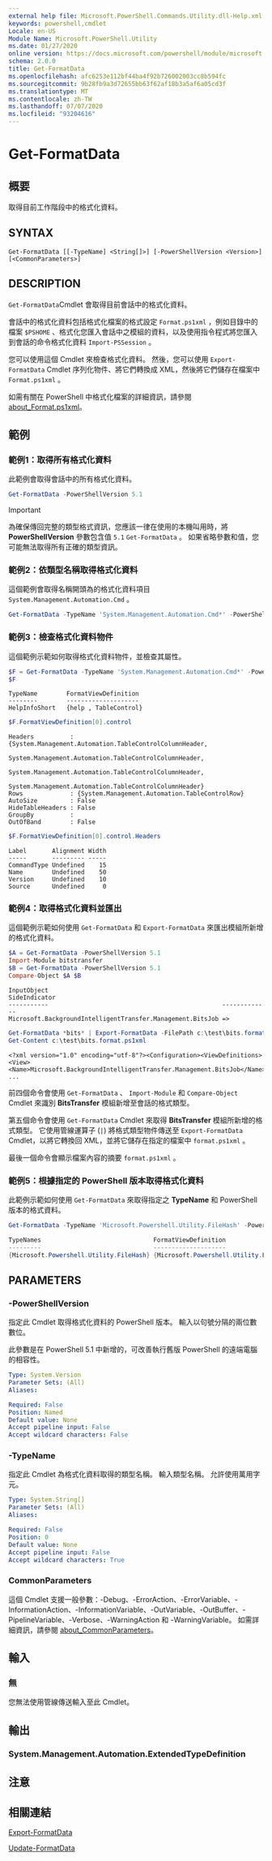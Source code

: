 ```yaml
---
external help file: Microsoft.PowerShell.Commands.Utility.dll-Help.xml
keywords: powershell,cmdlet
Locale: en-US
Module Name: Microsoft.PowerShell.Utility
ms.date: 01/27/2020
online version: https://docs.microsoft.com/powershell/module/microsoft.powershell.utility/get-formatdata?view=powershell-6&WT.mc_id=ps-gethelp
schema: 2.0.0
title: Get-FormatData
ms.openlocfilehash: afc6253e112bf44ba4f92b726002003cc8b594fc
ms.sourcegitcommit: 9b28fb9a3d72655bb63f62af18b3a5af6a05cd3f
ms.translationtype: MT
ms.contentlocale: zh-TW
ms.lasthandoff: 07/07/2020
ms.locfileid: "93204616"
---
```

# Get-FormatData

## 概要
取得目前工作階段中的格式化資料。

## SYNTAX

```
Get-FormatData [[-TypeName] <String[]>] [-PowerShellVersion <Version>] [<CommonParameters>]
```

## DESCRIPTION

`Get-FormatData`Cmdlet 會取得目前會話中的格式化資料。

會話中的格式化資料包括格式化檔案的格式設定 `Format.ps1xml` ，例如目錄中的檔案 `$PSHOME` 、格式化您匯入會話中之模組的資料，以及使用指令程式將您匯入到會話的命令格式化資料 `Import-PSSession` 。

您可以使用這個 Cmdlet 來檢查格式化資料。 然後，您可以使用 `Export-FormatData` Cmdlet 序列化物件、將它們轉換成 XML，然後將它們儲存在檔案中 `Format.ps1xml` 。

如需有關在 PowerShell 中格式化檔案的詳細資訊，請參閱 [about_Format.ps1xml](../Microsoft.PowerShell.Core/About/about_Format.ps1xml.md)。

## 範例

### 範例1：取得所有格式化資料

此範例會取得會話中的所有格式化資料。

```powershell
Get-FormatData -PowerShellVersion 5.1
```

> [!IMPORTANT]
> 為確保傳回完整的類型格式資訊，您應該一律在使用的本機叫用時，將 **PowerShellVersion** 參數包含值 `5.1` `Get-FormatData` 。 如果省略參數和值，您可能無法取得所有正確的類型資訊。

### 範例2：依類型名稱取得格式化資料

這個範例會取得名稱開頭為的格式化資料項目 `System.Management.Automation.Cmd` 。

```powershell
Get-FormatData -TypeName 'System.Management.Automation.Cmd*' -PowerShellVersion 5.1
```

### 範例3：檢查格式化資料物件

這個範例示範如何取得格式化資料物件，並檢查其屬性。

```powershell
$F = Get-FormatData -TypeName 'System.Management.Automation.Cmd*' -PowerShellVersion 5.1
$F
```

```Output
TypeName        FormatViewDefinition
--------        --------------------
HelpInfoShort   {help , TableControl}
```

```powershell
$F.FormatViewDefinition[0].control
```

```Output
Headers          : {System.Management.Automation.TableControlColumnHeader,
                   System.Management.Automation.TableControlColumnHeader,
                   System.Management.Automation.TableControlColumnHeader,
                   System.Management.Automation.TableControlColumnHeader}
Rows             : {System.Management.Automation.TableControlRow}
AutoSize         : False
HideTableHeaders : False
GroupBy          :
OutOfBand        : False
```

```powershell
$F.FormatViewDefinition[0].control.Headers
```

```Output
Label       Alignment Width
-----       --------- -----
CommandType Undefined    15
Name        Undefined    50
Version     Undefined    10
Source      Undefined     0
```

### 範例4：取得格式化資料並匯出

這個範例示範如何使用 `Get-FormatData` 和 `Export-FormatData` 來匯出模組所新增的格式化資料。

```powershell
$A = Get-FormatData -PowerShellVersion 5.1
Import-Module bitstransfer
$B = Get-FormatData -PowerShellVersion 5.1
Compare-Object $A $B
```

```Output
InputObject                                                SideIndicator
-----------                                                -------------
Microsoft.BackgroundIntelligentTransfer.Management.BitsJob =>
```

```powershell
Get-FormatData *bits* | Export-FormatData -FilePath c:\test\bits.format.ps1xml
Get-Content c:\test\bits.format.ps1xml
```

```Output
<?xml version="1.0" encoding="utf-8"?><Configuration><ViewDefinitions>
<View><Name>Microsoft.BackgroundIntelligentTransfer.Management.BitsJob</Name>
...
```

前四個命令會使用 `Get-FormatData` 、 `Import-Module` 和 `Compare-Object` Cmdlet 來識別 **BitsTransfer** 模組新增至會話的格式類型。

第五個命令會使用 `Get-FormatData` Cmdlet 來取得 **BitsTransfer** 模組所新增的格式類型。 它使用管線運算子 (`|`) 將格式類型物件傳送至 `Export-FormatData` Cmdlet，以將它轉換回 XML，並將它儲存在指定的檔案中 `format.ps1xml` 。

最後一個命令會顯示檔案內容的摘要 `format.ps1xml` 。

### 範例5：根據指定的 PowerShell 版本取得格式化資料

此範例示範如何使用 `Get-FormatData` 來取得指定之 **TypeName** 和 PowerShell 版本的格式資料。

```powershell
Get-FormatData -TypeName 'Microsoft.Powershell.Utility.FileHash' -PowerShellVersion $PSVersionTable.PSVersion

TypeNames                               FormatViewDefinition
---------                               --------------------
{Microsoft.Powershell.Utility.FileHash} {Microsoft.Powershell.Utility.FileHash}
```

## PARAMETERS

### -PowerShellVersion

指定此 Cmdlet 取得格式化資料的 PowerShell 版本。 輸入以句號分隔的兩位數數位。

此參數是在 PowerShell 5.1 中新增的，可改善執行舊版 PowerShell 的遠端電腦的相容性。

```yaml
Type: System.Version
Parameter Sets: (All)
Aliases:

Required: False
Position: Named
Default value: None
Accept pipeline input: False
Accept wildcard characters: False
```

### -TypeName

指定此 Cmdlet 為格式化資料取得的類型名稱。
輸入類型名稱。
允許使用萬用字元。

```yaml
Type: System.String[]
Parameter Sets: (All)
Aliases:

Required: False
Position: 0
Default value: None
Accept pipeline input: False
Accept wildcard characters: True
```

### CommonParameters

這個 Cmdlet 支援一般參數：-Debug、-ErrorAction、-ErrorVariable、-InformationAction、-InformationVariable、-OutVariable、-OutBuffer、-PipelineVariable、-Verbose、-WarningAction 和 -WarningVariable。 如需詳細資訊，請參閱 [about_CommonParameters](https://go.microsoft.com/fwlink/?LinkID=113216)。

## 輸入

### 無

您無法使用管線傳送輸入至此 Cmdlet。

## 輸出

### System.Management.Automation.ExtendedTypeDefinition

## 注意

## 相關連結

[Export-FormatData](Export-FormatData.md)

[Update-FormatData](Update-FormatData.md)
